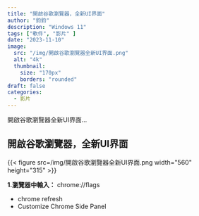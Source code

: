 ```yaml
---
title: "開啟谷歌瀏覽器，全新UI界面"
author: "鈞鈞"
description: "Windows 11"
tags: ["軟件", "影片" ]
date: "2023-11-10"
image:
  src: "/img/開啟谷歌瀏覽器全新UI界面.png"
  alt: "4k"
  thumbnail:
    size: "170px"
    borders: "rounded"
draft: false
categories:
  - 影片
---
```


開啟谷歌瀏覽器全新UI界面...
<!--more-->

## **開啟谷歌瀏覽器，全新UI界面**

<left>{{< figure src=/img/開啟谷歌瀏覽器全新UI界面.png width="560" height="315" >}}</left>

**1.瀏覽器中輸入：** chrome://flags

- chrome refresh
- Customize Chrome Side Panel
